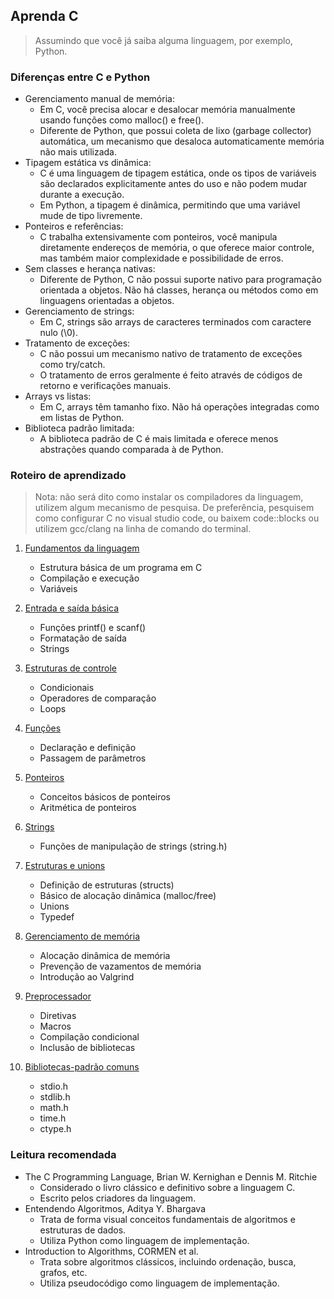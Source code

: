 ## Aprenda C
> Assumindo que você já saiba alguma linguagem, por exemplo, Python.

### Diferenças entre C e Python

- Gerenciamento manual de memória:
    - Em C, você precisa alocar e desalocar memória manualmente usando funções como malloc() e free().
    - Diferente de Python, que possui coleta de lixo (garbage collector) automática, um mecanismo que desaloca automaticamente memória não mais utilizada.
- Tipagem estática vs dinâmica:
    - C é uma linguagem de tipagem estática, onde os tipos de variáveis são declarados explicitamente antes do uso e não podem mudar durante a execução.
    - Em Python, a tipagem é dinâmica, permitindo que uma variável mude de tipo livremente.
- Ponteiros e referências:
    - C trabalha extensivamente com ponteiros, você manipula diretamente endereços de memória, o que oferece maior controle, mas também maior complexidade e possibilidade de erros.
- Sem classes e herança nativas:
    - Diferente de Python, C não possui suporte nativo para programação orientada a objetos. Não há classes, herança ou métodos como em linguagens orientadas a objetos.
- Gerenciamento de strings:
    - Em C, strings são arrays de caracteres terminados com caractere nulo (\0).
- Tratamento de exceções:
    - C não possui um mecanismo nativo de tratamento de exceções como try/catch.
    - O tratamento de erros geralmente é feito através de códigos de retorno e verificações manuais.
- Arrays vs listas:
    - Em C, arrays têm tamanho fixo. Não há operações integradas como em listas de Python.
- Biblioteca padrão limitada:
    - A biblioteca padrão de C é mais limitada e oferece menos abstrações quando comparada à de Python.

### Roteiro de aprendizado
> Nota: não será dito como instalar os compiladores da linguagem, utilizem algum mecanismo de pesquisa. De preferência, pesquisem como configurar C no visual studio code, ou baixem code::blocks ou utilizem gcc/clang na linha de comando do terminal.

1. [Fundamentos da linguagem](./src/basico/basico.md)
   - Estrutura básica de um programa em C
   - Compilação e execução
   - Variáveis

2. [Entrada e saída básica](./src/io/io.md)
   - Funções printf() e scanf()
   - Formatação de saída
   - Strings

3. [Estruturas de controle](./src/control/control.md)
   - Condicionais
   - Operadores de comparação
   - Loops

4. [Funções](./src/funcoes/funcoes.md)
   - Declaração e definição
   - Passagem de parâmetros

5. [Ponteiros](./src/ponteiros/ponteiros.md)
   - Conceitos básicos de ponteiros
   - Aritmética de ponteiros

6. [Strings](./src/strings/strings.md)
   - Funções de manipulação de strings (string.h)

7. [Estruturas e unions](./src/structs/structs.md)
   - Definição de estruturas (structs)
   - Básico de alocação dinâmica (malloc/free)
   - Unions
   - Typedef

8. [Gerenciamento de memória](./src/memoria/memoria.md)
   - Alocação dinâmica de memória
   - Prevenção de vazamentos de memória
   - Introdução ao Valgrind

9. [Preprocessador](./src/preprocess/preprocess.md)
    - Diretivas
    - Macros
    - Compilação condicional
    - Inclusão de bibliotecas

10. [Bibliotecas-padrão comuns](./src/libs/libs.md)
    - stdio.h
    - stdlib.h
    - math.h
    - time.h
    - ctype.h

### Leitura recomendada

- The C Programming Language, Brian W. Kernighan e Dennis M. Ritchie
    - Considerado o livro clássico e definitivo sobre a linguagem C.
    - Escrito pelos criadores da linguagem.
- Entendendo Algoritmos, Aditya Y. Bhargava
    - Trata de forma visual conceitos fundamentais de algoritmos e estruturas de dados.
    - Utiliza Python como linguagem de implementação.
- Introduction to Algorithms, CORMEN et al.
    - Trata sobre algoritmos clássicos, incluindo ordenação, busca, grafos, etc.
    - Utiliza pseudocódigo como linguagem de implementação.
